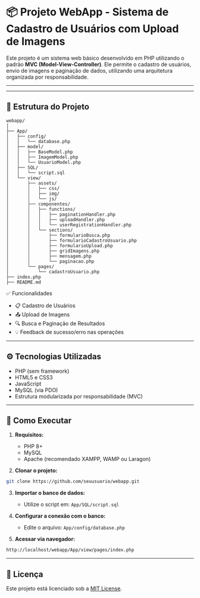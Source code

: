 # 📦 Projeto WebApp - Sistema de Cadastro de Usuários com Upload de Imagens

Este projeto é um sistema web básico desenvolvido em PHP utilizando o padrão **MVC (Model-View-Controller)**. Ele permite o cadastro de usuários, envio de imagens e paginação de dados, utilizando uma arquitetura organizada por responsabilidade.

---

---

## 📁 Estrutura do Projeto

```
webapp/
│
├── App/
│   ├── config/
│   │   └── database.php
│   ├── model/
│   │   ├── BaseModel.php
│   │   ├── ImagemModel.php
│   │   └── UsuarioModel.php
│   ├── SQL/
│   │   └── script.sql
│   └── view/
│       ├── assets/
│       │   ├── css/
│       │   ├── img/
│       │   └── js/
│       ├── componentes/
│       │   ├── functions/
│       │   │   ├── paginationHandler.php
│       │   │   ├── uploadHandler.php
│       │   │   └── userRegistrationHandler.php
│       │   └── sections/
│       │       ├── formularioBusca.php
│       │       ├── formularioCadastroUsuario.php
│       │       ├── formularioUpload.php
│       │       ├── gridImagens.php
│       │       ├── mensagem.php
│       │       └── paginacao.php
│       └── pages/
│           └── cadastroUsuario.php
├── index.php
├── README.md
```

✅ Funcionalidades

- 📋 Cadastro de Usuários
- 📤 Upload de Imagens
- 🔍 Busca e Paginação de Resultados
- 💡 Feedback de sucesso/erro nas operações

---

## ⚙️ Tecnologias Utilizadas

- PHP (sem framework)
- HTML5 e CSS3
- JavaScript
- MySQL (via PDO)
- Estrutura modularizada por responsabilidade (MVC)

---

## 🚀 Como Executar

1. **Requisitos:**

   - PHP 8+
   - MySQL
   - Apache (recomendado XAMPP, WAMP ou Laragon)
2. **Clonar o projeto:**

```bash
git clone https://github.com/seuusuario/webapp.git
```

3. **Importar o banco de dados:**

   - Utilize o script em:
     `App/SQL/script.sql`
4. **Configurar a conexão com o banco:**

   - Edite o arquivo:
     `App/config/database.php`
5. **Acessar via navegador:**

```bash
http://localhost/webapp/App/view/pages/index.php
```

---

## 📄 Licença

Este projeto está licenciado sob a [MIT License](LICENSE).
